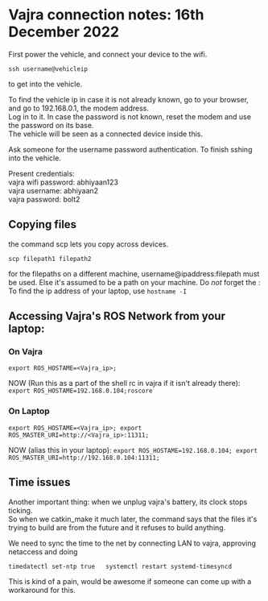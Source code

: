 # Vajra connection notes: 16th December 2022

First power the vehicle, and connect your device to the wifi.  

`ssh username@vehicleip`

to get into the vehicle.  

To find the vehicle ip in case it is not already known, go to your browser, and go to 192.168.0.1, the modem address.   
Log in to it. In case the password is not known, reset the modem and use the password on its base.  
The vehicle will be seen as a connected device inside this.  

Ask someone for the username password authentication. To finish sshing into the vehicle.  

Present credentials:  
vajra wifi password: abhiyaan123  
vajra username: abhiyaan2  
vajra password: bolt2  

## Copying files

the command scp lets you copy across devices.

`scp filepath1 filepath2`

for the filepaths on a different machine, username@ipaddress:filepath must be used. Else it's assumed to be a path on your machine. Do *not* forget the :  
To find the ip address of your laptop, use
`hostname -I`

## Accessing Vajra's ROS Network from your laptop:

### On Vajra

`export ROS_HOSTAME=<Vajra_ip>;`

NOW (Run this as a part of the shell rc in vajra if it isn't already there):
`export ROS_HOSTAME=192.168.0.104;roscore`

### On Laptop

`export ROS_HOSTAME=<Vajra_ip>; export ROS_MASTER_URI=http://<Vajra_ip>:11311;`

NOW (alias this in your laptop):
`export ROS_HOSTAME=192.168.0.104; export ROS_MASTER_URI=http://192.168.0.104:11311;`  

## Time issues

Another important thing: when we unplug vajra's battery, its clock stops ticking.  
So when we catkin_make it much later, the command says that the files it's trying to build are from the future and it refuses to build anything.  

We need to sync the time to the net by connecting LAN to vajra, approving netaccess and doing  

`timedatectl set-ntp true  
systemctl restart systemd-timesyncd`

This is kind of a pain, would be awesome if someone can come up with a workaround for this.  
